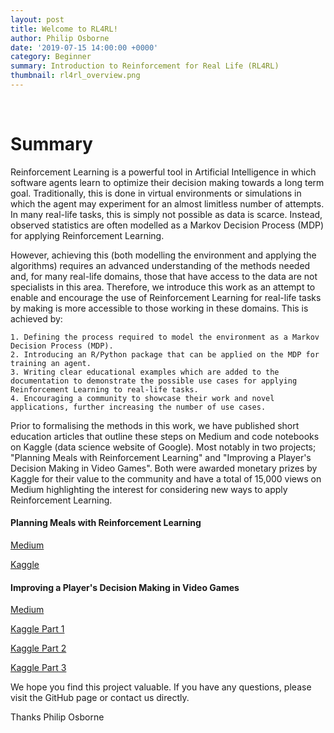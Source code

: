 ```yaml
---
layout: post
title: Welcome to RL4RL!
author: Philip Osborne
date: '2019-07-15 14:00:00 +0000'
category: Beginner
summary: Introduction to Reinforcement for Real Life (RL4RL)
thumbnail: rl4rl_overview.png
---
```


&nbsp;

# Summary

Reinforcement Learning is a powerful tool in Artificial Intelligence in which software agents learn to optimize their decision making towards a long term goal. Traditionally, this is done in virtual environments or simulations in which the agent may experiment for an almost limitless number of attempts. In many real-life tasks, this is simply not possible as data is scarce. Instead, observed statistics are often modelled as a Markov Decision Process (MDP) for applying Reinforcement Learning.
 
 However, achieving this (both modelling the environment and applying the algorithms) requires an advanced understanding of the methods needed and, for many real-life domains, those that have access to the data are not specialists in this area. Therefore, we introduce this work as an attempt to enable and encourage the use of Reinforcement Learning for real-life tasks by making is more accessible to those working in these domains. This is achieved by:
 
    1. Defining the process required to model the environment as a Markov Decision Process (MDP).
    2. Introducing an R/Python package that can be applied on the MDP for training an agent.
    3. Writing clear educational examples which are added to the documentation to demonstrate the possible use cases for applying Reinforcement Learning to real-life tasks.
    4. Encouraging a community to showcase their work and novel applications, further increasing the number of use cases. 
    
Prior to formalising the methods in this work, we have published short education articles that outline these steps on Medium and code notebooks on Kaggle (data science website of Google). Most notably in two projects; "Planning Meals with Reinforcement Learning" and "Improving a Player's Decision Making in Video Games". Both were awarded monetary prizes by Kaggle for their value to the community and have a total of 15,000 views on Medium highlighting the interest for considering new ways to apply Reinforcement Learning. 

#### Planning Meals with Reinforcement Learning 

[Medium](https://medium.com/free-code-camp/how-i-planned-my-meals-with-reinforcement-learning-on-a-budget-a82aac906ada)

[Kaggle](https://www.kaggle.com/osbornep/reinforcement-learning-for-meal-planning-in-python)

#### Improving a Player's Decision Making in Video Games

[Medium](https://towardsdatascience.com/ai-in-video-games-improving-decision-making-in-league-of-legends-using-real-match-statistics-and-29ebc149b0d0)

[Kaggle Part 1](https://www.kaggle.com/osbornep/lol-ai-model-part-1-initial-eda-and-first-mdp)

[Kaggle Part 2](https://www.kaggle.com/osbornep/lol-ai-model-part-2-redesign-mdp-with-gold-diff)

[Kaggle Part 3](https://www.kaggle.com/osbornep/lol-ai-model-part-3-final-output)


We hope you find this project valuable. If you have any questions, please visit the GitHub page or contact us directly.

Thanks
Philip Osborne
